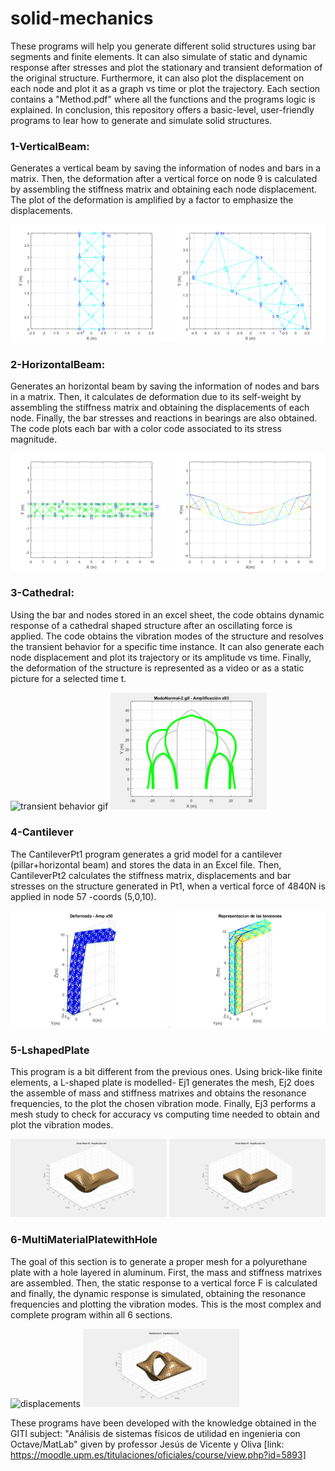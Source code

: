 # solid-mechanics
These programs will help you generate different solid structures using bar segments and finite elements. It can also simulate of static and dynamic response after stresses and plot the stationary and transient deformation of the original structure. Furthermore, it can also plot the displacement on each node and plot it as a graph vs time or plot the trajectory. Each section contains a "Method.pdf" where all the functions and the programs logic is explained. 
In conclusion, this repository offers a basic-level, user-friendly programs to lear how to generate and simulate solid structures. 

### 1-VerticalBeam:
Generates a vertical beam by saving the information of nodes and bars in a matrix. Then, the deformation after a vertical force on node 9 is calculated by assembling the stiffness matrix and obtaining each node displacement. The plot of the deformation is amplified by a factor to emphasize the displacements.

<img src="readme-images/5-vigasindeformar.png" alt="original structure"  width="250" /> <img src="readme-images/5-vigadeformada.png" alt="deformed structure"  width="250" />

### 2-HorizontalBeam:
Generates an horizontal beam by saving the information of nodes and bars in a matrix. Then, it calculates de deformation due to its self-weight by assembling the stiffness matrix and obtaining the displacements of each node. Finally, the bar stresses and reactions in bearings are also obtained. The code plots each bar with a color code associated to its stress magnitude.

<img src="readme-images/6-EstructuraSinDeformar.png" alt="original structure"  width="250" /> <img src="readme-images/6-EstructuraDeformada.png" alt="deformed structure" width="250" />

### 3-Cathedral:
Using the bar and nodes stored in an excel sheet, the code obtains dynamic response of a cathedral shaped structure after an oscillating force is applied. The code obtains the vibration modes of the structure and resolves the transient behavior for a specific time instance. It can also generate each node displacement and plot its trajectory or its amplitude vs time. Finally, the deformation of the structure is represented as a video or as a static picture for a selected time t. 

<img src="readme-images/8-Desplazamientos Reg.Transitorio.GIF" alt="transient behavior gif"  width="250" /> <img src="readme-images/ModoNormal-2.GIF" alt="vibration mode 2" width="250" />

### 4-Cantilever
The CantileverPt1 program generates a grid model for a cantilever (pillar+horizontal beam) and stores the data in an Excel file. Then, CantileverPt2 calculates the stiffness matrix, displacements and bar stresses on the structure generated in Pt1, when a vertical force of 4840N is applied in node 57 -coords (5,0,10).

<img src="4-Cantilever/deformada.jpg" alt="displacements"  width="250" /> <img src="readme-images/9-tensiones.png" alt="stresses" width="250" />

### 5-LshapedPlate
This program is a bit different from the previous ones. Using brick-like finite elements, a L-shaped plate is modelled- Ej1 generates the mesh, Ej2 does the assemble of mass and stiffness matrixes and obtains the resonance frequencies, to the plot the chosen vibration mode. Finally, Ej3 performs a mesh study to check for accuracy vs computing time needed to obtain and plot the vibration modes. 

<img src="5-LshapedPlate/Primer-Modo-F2.GIF" alt="displacements"  width="250" /> <img src="5-LshapedPlate/Primer-Modo-F3.GIF" alt="displacements"  width="250" />

### 6-MultiMaterialPlatewithHole
The goal of this section is to generate a proper mesh for a polyurethane plate with a hole layered in aluminum. First, the mass and stiffness matrixes are assembled. Then, the static response to a vertical force F is calculated and finally, the dynamic response is simulated, obtaining the resonance frequencies and plotting the vibration modes. This is the most complex and complete program within all 6 sections. 

<img src="readme-images/13-Deformada_estática.png" alt="displacements"  width="250" /> <img src="readme-images/ModoNormal-5.GIF" alt="displacements"  width="250" />


These programs have been developed with the knowledge obtained in the GITI subject: "Análisis de sistemas físicos de utilidad en ingenieria con Octave/MatLab" given by professor Jesús de Vicente y Oliva [link: https://moodle.upm.es/titulaciones/oficiales/course/view.php?id=5893]


